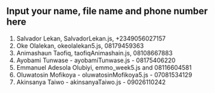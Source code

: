 ## Input your name, file name and phone number here
1. Salvador Lekan, SalvadorLekan.js, +2349056027157
2. Oke Olalekan, okeolalekan5.js, 08179459363
3. Animashaun Taofiq, taofiqAnimashain.js, 08108667883
4. Ayobami Tunwase - ayobamiTunwase.js - 08175406220
5. Emmanuel Adesola Olubiyi, emmo_week5.js and 08116604581
6. Oluwatosin Mofikoya - oluwatosinMofikoya5.js - 07081534129
7. Akinsanya Taiwo - akinsanyaTaiwo.js - 09026110242

